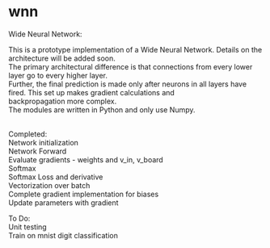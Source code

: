 # wnn
Wide Neural Network:

This is a prototype implementation of a Wide Neural Network. Details on the architecture will be added soon. <br />
The primary architectural difference is that connections from every lower layer go to every higher layer. <br />
Further, the final prediction is made only after neurons in all layers have fired. This set up makes gradient calculations and <br />
backpropagation more complex. <br />
The modules are written in Python and only use Numpy. <br /> <br />

Completed: <br />
Network initialization<br />
Network Forward <br />
Evaluate gradients - weights and v_in, v_board <br /> 
Softmax <br />
Softmax Loss and derivative <br />
Vectorization over batch <br />
Complete gradient implementation for biases <br />
Update parameters with gradient <br />

To Do: <br />
Unit testing <br />
Train on mnist digit classification <br />
